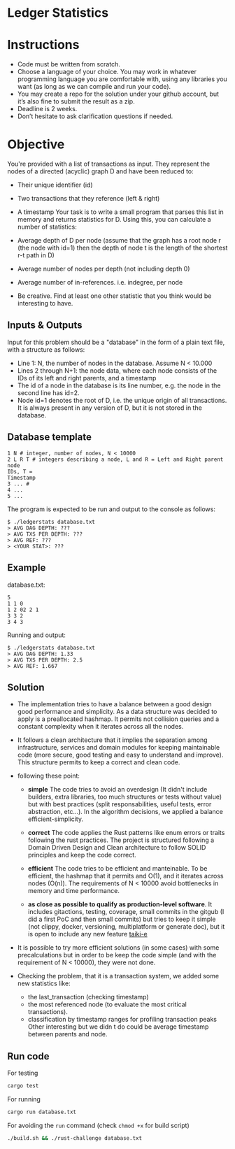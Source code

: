 # Ledger Statistics

# Instructions
- Code must be written from scratch.
- Choose a language of your choice. You may work in whatever programming language you
are comfortable with, using any libraries you want (as long as we can compile and run your
code).
- You may create a repo for the solution under your github account, but it’s also fine to submit
the result as a zip.
- Deadline is 2 weeks.
- Don’t hesitate to ask clarification questions if needed.

# Objective
You're provided with a list of transactions as input. They represent the nodes of a directed
(acyclic) graph D and have been reduced to:

- Their unique identifier (id)
- Two transactions that they reference (left & right)
- A timestamp
Your task is to write a small program that parses this list in memory and returns statistics for
D. Using this, you can calculate a number of statistics:

- Average depth of D per node (assume that the graph has a root node r (the node
with id=1) then the depth of node t is the length of the shortest r-t path in D)
- Average number of nodes per depth (not including depth 0)
- Average number of in-references. i.e. indegree, per node
- Be creative. Find at least one other statistic that you think would be interesting to have.



## Inputs & Outputs
Input for this problem should be a "database" in the form of a plain text file, with a structure as
follows:


- Line 1: N, the number of nodes in the database. Assume N < 10.000
- Lines 2 through N+1: the node data, where each node consists of the IDs of its left and
right parents, and a timestamp
- The id of a node in the database is its line number, e.g. the node in the second
line has id=2.
- Node id=1 denotes the root of D, i.e. the unique origin of all transactions. It is
always present in any version of D, but it is not stored in the database.

## Database template
```
1 N # integer, number of nodes, N < 10000
2 L R T # integers describing a node, L and R = Left and Right parent node
IDs, T =
Timestamp
3 ... #
4 ...
5 ...
```
The program is expected to be run and output to the console as follows:
```
$ ./ledgerstats database.txt
> AVG DAG DEPTH: ???
> AVG TXS PER DEPTH: ???
> AVG REF: ???
> <YOUR STAT>: ???
```

## Example

database.txt:
```
5
1 1 0
1 2 02 2 1
3 3 2
3 4 3
```
Running and output:
```
$ ./ledgerstats database.txt
> AVG DAG DEPTH: 1.33
> AVG TXS PER DEPTH: 2.5
> AVG REF: 1.667
```

## Solution

- The implementation tries to have a balance between a good design good performance and simplicity. As a data structure was decided to apply is a preallocated hashmap.
It permits not collision queries and a constant complexity when it iterates across all the nodes.

- It follows a clean architecture that it implies the separation among infrastructure, services and domain modules for keeping maintainable code
 (more secure, good testing and easy to understand and improve). This structure permits to keep a correct and clean code.

- following these point:
   - **simple** The code tries to avoid an overdesign (It didn't include builders, extra libraries, too much structures or tests without value) but with best
practices (split responsabilities, useful tests, error abstraction, etc...). In the algorithm decisions, we applied a balance efficient-simplicity.

   - **correct** The code applies the Rust patterns like enum errors or traits following the rust practices. The project is structured following a Domain Driven Design
and Clean architecture to follow SOLID principles and keep the code correct.

   - **efficient** The code tries to be efficient and manteinable. To be efficient, the hashmap that it permits and O(1), and it iterates
across nodes (O(n)). The requirements of N < 10000 avoid bottlenecks in memory and time performance.

   - **as close as possible to qualify as production-level software**. It includes  gitactions, testing, coverage, small commits in the gitgub (I did a first PoC and then small commits) but
tries to keep it simple (not clippy, docker, versioning, multiplatform or generate doc), but it is open to include any new feature [taiki-e](https://github.com/taiki-e/install-action/tree/main?tab=readme-ov-file)

- It is possible to try more efficient solutions (in some cases) with some precalculations but in order to be keep the code simple (and with the requirement of N < 10000), they were not done.
- Checking the problem, that it is a transaction system, we added some new statistics like:
    - the last_transaction (checking timestamp)
    - the most referenced node (to evaluate the most critical transactions).
    - classification by timestamp ranges for profiling transaction peaks
Other interesting but we didn t do could be average timestamp between parents and node.

## Run code

For testing
```bash
cargo test
```

For running
```bash
cargo run database.txt
```

For avoiding the `run` command (check `chmod +x` for build script)

```bash
./build.sh && ./rust-challenge database.txt
```
